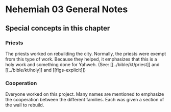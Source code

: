 # Nehemiah 03 General Notes

## Special concepts in this chapter

### Priests
The priests worked on rebuilding the city. Normally, the priests were exempt from this type of work. Because they helped, it emphasizes that this is a holy work and something done for Yahweh. (See: [[../bible/kt/priest]] and [[../bible/kt/holy]] and [[figs-explicit]])

### Cooperation
Everyone worked on this project. Many names are mentioned to emphasize the cooperation between the different families. Each was given a section of the wall to rebuild.